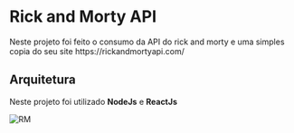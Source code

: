 <h1>Rick and Morty API </h1>

<p> Neste projeto foi feito o consumo da API do rick and morty e uma simples copia do seu site https://rickandmortyapi.com/</p>

<h2>Arquitetura</h2>

<p>Neste projeto foi utilizado <strong>NodeJs</strong> e <strong>ReactJs</strong></p>

![RM](https://user-images.githubusercontent.com/59074122/81963792-fd6f3b80-95eb-11ea-9888-53caf0733434.png)


